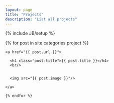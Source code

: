 ```yaml
---
layout: page
title: "Projects"
description: "List all projects"
---
```

{% include JB/setup %}


<div class="entries">
    {% for post in site.categories.project %}
  
    <a href="{{ post.url }}">

      <h4 class="post-title">{{ post.title }}</h4>
      <br/>

          
      <img src="{{ post.image }}"/> 

    </a>

    {% endfor %}
  </div>
